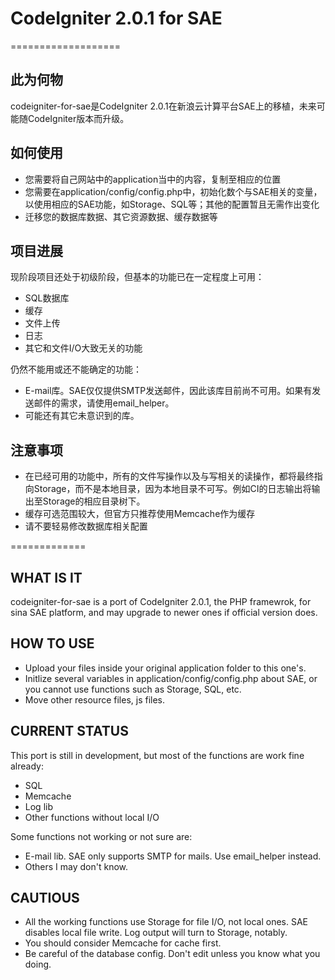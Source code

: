 # CodeIgniter 2.0.1 for SAE
===================

## 此为何物

codeigniter-for-sae是CodeIgniter 2.0.1在新浪云计算平台SAE上的移植，未来可能随CodeIgniter版本而升级。

## 如何使用

*   您需要将自己网站中的application当中的内容，复制至相应的位置
*   您需要在application/config/config.php中，初始化数个与SAE相关的变量，以使用相应的SAE功能，如Storage、SQL等；其他的配置暂且无需作出变化
*   迁移您的数据库数据、其它资源数据、缓存数据等

## 项目进展

现阶段项目还处于初级阶段，但基本的功能已在一定程度上可用：
*   SQL数据库
*   缓存
*   文件上传
*   日志
*   其它和文件I/O大致无关的功能

仍然不能用或还不能确定的功能：
*   E-mail库。SAE仅仅提供SMTP发送邮件，因此该库目前尚不可用。如果有发送邮件的需求，请使用email_helper。
*   可能还有其它未意识到的库。

## 注意事项

*   在已经可用的功能中，所有的文件写操作以及与写相关的读操作，都将最终指向Storage，而不是本地目录，因为本地目录不可写。例如CI的日志输出将输出至Storage的相应目录树下。
*   缓存可选范围较大，但官方只推荐使用Memcache作为缓存
*   请不要轻易修改数据库相关配置

=============
## WHAT IS IT

codeigniter-for-sae is a port of CodeIgniter 2.0.1, the PHP framewrok, for sina SAE platform, and may upgrade to newer ones if official version does.

## HOW TO USE

*   Upload your files inside your original application folder to this one's.
*   Initlize several variables in application/config/config.php about SAE, or you cannot use functions such as Storage, SQL, etc. 
*   Move other resource files, js files.

## CURRENT STATUS

This port is still in development, but most of the functions are work fine already:

*   SQL
*   Memcache
*   Log lib
*   Other functions without local I/O

Some functions not working or not sure are:

*   E-mail lib. SAE only supports SMTP for mails. Use email_helper instead.
*   Others I may don't know.

## CAUTIOUS

*   All the working functions use Storage for file I/O, not local ones. SAE disables local file write. Log output will turn to Storage, notably.
*   You should consider Memcache for cache first. 
*   Be careful of the database config. Don't edit unless you know what you doing.


